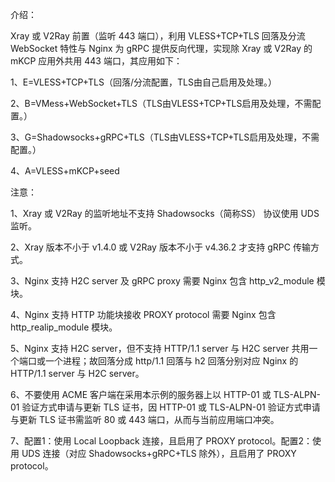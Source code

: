 介绍：

Xray 或 V2Ray 前置（监听 443 端口），利用 VLESS+TCP+TLS 回落及分流 WebSocket 特性与 Nginx 为 gRPC 提供反向代理，实现除 Xray 或 V2Ray 的 mKCP 应用外共用 443 端口，其应用如下：

1、E=VLESS+TCP+TLS（回落/分流配置，TLS由自己启用及处理。）

2、B=VMess+WebSocket+TLS（TLS由VLESS+TCP+TLS启用及处理，不需配置。）

3、G=Shadowsocks+gRPC+TLS（TLS由VLESS+TCP+TLS启用及处理，不需配置。）

4、A=VLESS+mKCP+seed

注意：

1、Xray 或 V2Ray 的监听地址不支持 Shadowsocks（简称SS） 协议使用 UDS 监听。

2、Xray 版本不小于 v1.4.0 或 V2Ray 版本不小于 v4.36.2 才支持 gRPC 传输方式。

3、Nginx 支持 H2C server 及 gRPC proxy 需要 Nginx 包含 http_v2_module 模块。

4、Nginx 支持 HTTP 功能块接收 PROXY protocol 需要 Nginx 包含 http_realip_module 模块。

5、Nginx 支持 H2C server，但不支持 HTTP/1.1 server 与 H2C server 共用一个端口或一个进程；故回落分成 http/1.1 回落与 h2 回落分别对应 Nginx 的 HTTP/1.1 server 与 H2C server。

6、不要使用 ACME 客户端在采用本示例的服务器上以 HTTP-01 或 TLS-ALPN-01 验证方式申请与更新 TLS 证书，因 HTTP-01 或 TLS-ALPN-01 验证方式申请与更新 TLS 证书需监听 80 或 443 端口，从而与当前应用端口冲突。

7、配置1：使用 Local Loopback 连接，且启用了 PROXY protocol。配置2：使用 UDS 连接（对应 Shadowsocks+gRPC+TLS 除外），且启用了 PROXY protocol。
